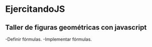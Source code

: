 # EjercitandoJS

## Taller de figuras geométricas con javascript

-Definir fórmulas.
-Implementar fórmulas.
